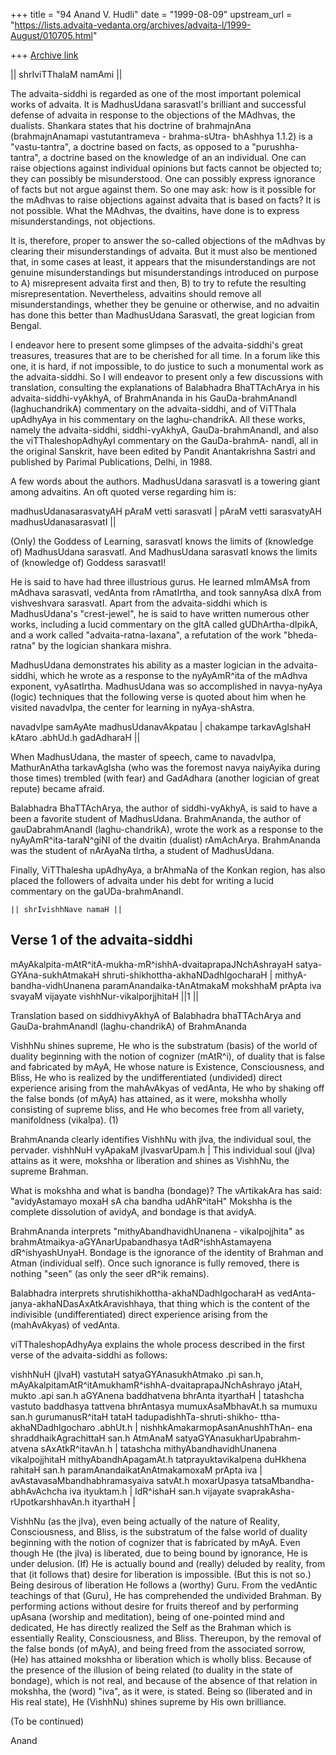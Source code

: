 +++
title = "94 Anand V. Hudli"
date = "1999-08-09"
upstream_url = "https://lists.advaita-vedanta.org/archives/advaita-l/1999-August/010705.html"

+++
[Archive link](https://lists.advaita-vedanta.org/archives/advaita-l/1999-August/010705.html)

|| shrIviTThalaM namAmi ||

  The advaita-siddhi is regarded as one of the most important
  polemical works of advaita. It is MadhusUdana sarasvatI's
  brilliant and successful defense of advaita  in response to
  the objections of the MAdhvas, the dualists. Shankara states that his
  doctrine of brahmajnAna (brahmajnAnamapi vastutantrameva - brahma-sUtra-
  bhAshhya 1.1.2) is a "vastu-tantra", a doctrine based on facts, as
  opposed to a "purushha-tantra", a doctrine based on the knowledge of an
  an individual. One can raise objections against individual opinions
  but facts cannot be objected to; they can possibly be misunderstood.
  One can possibly express ignorance of  facts but not argue against
  them. So one may ask: how is it possible for the mAdhvas to raise
  objections against advaita that is based on facts? It is not
  possible. What the MAdhvas, the dvaitins, have done is to express
  misunderstandings, not objections.

  It is, therefore, proper to answer the so-called objections of the
  mAdhvas by clearing their misunderstandings of advaita. But it must
  also be mentioned that, in some cases at least, it appears that  the
  misunderstandings are not genuine misunderstandings but
  misunderstandings introduced on purpose to A) misrepresent advaita
  first and then,  B) to try to refute the resulting misrepresentation.
  Nevertheless, advaitins should remove all misunderstandings, whether
  they be genuine or otherwise, and no advaitin has done this better
  than MadhusUdana SarasvatI, the great logician from Bengal.

  I endeavor here to present some glimpses of the advaita-siddhi's
  great treasures, treasures that are to be cherished for all time.
  In a forum like this one, it is hard, if not impossible, to do
  justice to such a monumental work as the advaita-siddhi. So I
  will endeavor to present only a few discussions with translation,
  consulting the explanations of Balabhadra BhaTTAchArya in his
  advaita-siddhi-vyAkhyA, of BrahmAnanda in his GauDa-brahmAnandI
  (laghuchandrikA) commentary on the advaita-siddhi, and of ViTThala
  upAdhyAya in his commentary on the laghu-chandrikA. All these
  works, namely the advaita-siddhi, siddhi-vyAkhyA, GauDa-brahmAnandI,
  and also the viTThaleshopAdhyAyI commentary on the GauDa-brahmA-
  nandI, all in the original Sanskrit, have been edited by Pandit
  Anantakrishna Sastri and published by Parimal Publications, Delhi,
  in 1988.

  A few words about the authors. MadhusUdana sarasvatI is a towering giant
  among advaitins. An oft quoted verse regarding him is:

   madhusUdanasarasvatyAH pAraM vetti sarasvatI |
   pAraM vetti sarasvatyAH madhusUdanasarasvatI ||

   (Only) the Goddess of Learning, sarasvatI knows the limits of
   (knowledge of) MadhusUdana sarasvatI. And MadhusUdana sarasvatI
   knows the limits of (knowledge of) Goddess sarasvatI!

  He is said to have had three illustrious gurus. He learned mImAMsA
  from mAdhava sarasvatI, vedAnta from rAmatIrtha, and took sannyAsa dIxA
  from vishveshvara sarasvatI. Apart from the advaita-siddhi which is
  MadhusUdana's "crest-jewel", he is said to have written numerous
  other works, including a lucid commentary on the gItA called
  gUDhArtha-dIpikA, and a work called "advaita-ratna-laxana", a refutation
  of the work "bheda-ratna" by the logician shankara mishra.

  MadhusUdana demonstrates his ability as a master logician in the advaita-
  siddhi, which he wrote as a response to the nyAyAmR^ita of the mAdhva
  exponent, vyAsatIrtha. MadhusUdana was so accomplished in navya-nyAya
  (logic) techniques that the following verse is quoted about him when he
  visited navadvIpa, the center for learning in nyAya-shAstra.

  navadvIpe samAyAte madhusUdanavAkpatau |
  chakampe tarkavAgIshaH kAtaro .abhUd.h gadAdharaH ||

  When MadhusUdana, the master of speech, came to navadvIpa, MathurAnAtha
  tarkavAgIsha (who was the foremost navya naiyAyika during those times)
  trembled (with fear) and GadAdhara (another logician of great repute)
  became afraid.

  Balabhadra BhaTTAchArya, the author of siddhi-vyAkhyA, is said to have a
  been a favorite student of MadhusUdana. BrahmAnanda, the author of
  gauDabrahmAnandI (laghu-chandrikA), wrote the work as a response to
  the nyAyAmR^ita-taraN^giNI of the dvaitin (dualist) rAmAchArya.
  BrahmAnanda was the student of nArAyaNa tIrtha, a student of MadhusUdana.

  Finally, ViTThalesha upAdhyAya, a brAhmaNa of the Konkan region, has
  also placed the followers of advaita under his debt for writing a lucid
  commentary on the gaUDa-brahmAnandI.

    || shrIvishhNave namaH ||

   Verse 1 of the advaita-siddhi
   -----------------------------

 mAyAkalpita-mAtR^itA-mukha-mR^ishhA-dvaitaprapaJNchAshrayaH
  satya-GYAna-sukhAtmakaH shruti-shikhottha-akhaNDadhIgocharaH |
 mithyA-bandha-vidhUnanena paramAnandaika-tAnAtmakaM
  mokshhaM prApta iva svayaM vijayate vishhNur-vikalporjjhitaH ||1 ||

  Translation based on siddhivyAkhyA of Balabhadra bhaTTAchArya
  and GauDa-brahmAnandI (laghu-chandrikA) of BrahmAnanda

 VishhNu shines supreme, He who is the substratum (basis) of
 the world of duality beginning with the notion of cognizer (mAtR^i),
 of duality that is false and fabricated by mAyA, He whose nature is
 Existence, Consciousness, and Bliss, He who is realized by the
 undifferentiated (undivided) direct experience arising from the
 mahAvAkyas of vedAnta, He who by shaking off the false bonds (of
 mAyA) has attained, as it were, mokshha wholly consisting of
 supreme bliss, and He who becomes free from all variety,
 manifoldness (vikalpa).   (1)

 BrahmAnanda clearly identifies VishhNu with jIva, the individual
 soul, the pervader. vishhNuH vyApakaM jIvasvarUpam.h |
 This individual soul (jIva) attains as it were, mokshha or liberation
 and shines as VishhNu, the supreme Brahman.

 What is mokshha and what is bandha (bondage)? The vArtikakAra
 has said: "avidyAstamayo moxaH sA cha bandha udAhR^itaH"
 Mokshha is the complete dissolution of avidyA, and bondage is that
 avidyA.

 BrahmAnanda interprets "mithyAbandhavidhUnanena - vikalpojjhita"
 as brahmAtmaikya-aGYAnarUpabandhasya tAdR^ishhAstamayena
 dR^ishyashUnyaH. Bondage is the ignorance of the identity of
 Brahman and Atman (individual self). Once such ignorance is
 fully removed, there is nothing "seen" (as only the seer dR^ik
 remains).

 Balabhadra interprets shrutishikhottha-akhaNDadhIgocharaH as
 vedAnta-janya-akhaNDasAxAtkAravishhaya, that thing which is
 the content of the indivisible (undifferentiated) direct experience
 arising from the (mahAvAkyas) of vedAnta.

 viTThaleshopAdhyAya explains the whole process described in the
 first verse of the advaita-siddhi as follows:

 vishhNuH (jIvaH) vastutaH satyaGYAnasukhAtmako .pi san.h,
 mAyAkalpitamAtR^itAmukhamR^ishhA-dvaitaprapaJNchAshrayo jAtaH,
 mukto .api san.h aGYAnena baddhatvena bhrAnta ityarthaH |
 tatashcha vastuto baddhasya tattvena bhrAntasya mumuxAsaMbhavAt.h
 sa mumuxu san.h gurumanusR^itaH tataH tadupadishhTa-shruti-shikho-
 ttha-akhaNDadhIgocharo .abhUt.h |  nishhkAmakarmopAsanAnushhThAn-
 ena shraddhaikAgrachittaH san.h AtmAnaM satyaGYAnasukharUpabrahm-
 atvena sAxAtkR^itavAn.h | tatashcha mithyAbandhavidhUnanena
 vikalpojjhitaH mithyAbandhApagamAt.h tatprayuktavikalpena duHkhena
 rahitaH san.h paramAnandaikatAnAtmakamoxaM prApta iva |
 avAstavasaMbandhabhramasyaiva satvAt.h moxarUpasya tatsaMbandha-
 abhAvAchcha iva ityuktam.h | IdR^ishaH san.h vijayate svaprakAsha-
 rUpotkarshhavAn.h ityarthaH |

 VishhNu (as the jIva), even being actually of the nature of Reality,
 Consciousness, and Bliss, is the substratum of the false world of
 duality beginning with the notion of cognizer that is fabricated
 by mAyA. Even though He (the jIva) is liberated, due to being bound
 by ignorance, He is under delusion. (If) He is actually bound
 and (really) deluded by reality, from that (it follows that)
 desire for liberation is impossible. (But this is not so.) Being
 desirous of liberation He follows a (worthy) Guru. From the vedAntic
 teachings of that (Guru), He has comprehended the undivided Brahman.
 By performing actions without desire for fruits thereof and by
 performing upAsana (worship and meditation), being of one-pointed
 mind and dedicated, He has directly realized the Self as the
 Brahman which is essentially Reality, Consciousness, and Bliss.
 Thereupon, by the removal of the false bonds (of mAyA), and being
 freed from the associated sorrow, (He) has attained mokshha or
 liberation which is wholly bliss. Because of the presence of the
 illusion of being related (to duality in the state of bondage),
 which is not real, and because of the absence of that relation
 in mokshha, the (word) "iva", as it were, is stated. Being so
 (liberated and in His real state), He (VishhNu) shines supreme
 by His own brilliance.

 (To be continued)

 Anand

